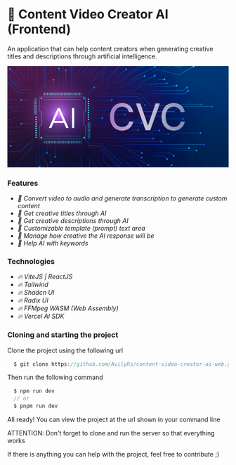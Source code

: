 # :robot: Content Video Creator AI (Frontend)

An application that can help content creators when generating creative titles and descriptions through artificial intelligence.

![cover](https://github.com/AvilyRs/avilyrs/blob/master/projects-images/cvc-ai/cover.png?raw=true)

### Features

- *:pencil: Convert video to audio and generate transcription to generate custom content*
- *:pencil: Get creative titles through AI*
- *:pencil: Get creative descriptions through AI*
- *:pencil: Customizable template (prompt) text area*
- *:pencil: Manage how creative the AI ​​response will be*
- *:pencil: Help AI with keywords*

### Technologies

- *:fire: ViteJS | ReactJS*
- *:fire: Tailwind*
- *:fire: Shadcn UI*
- *:fire: Radix UI*
- *:fire: FFMpeg WASM (Web Assembly)*
- *:fire: Vercel AI SDK*

### Cloning and starting the project

Clone the project using the following url
```javascript
  $ git clone https://github.com/AvilyRs/content-video-creator-ai-web.git
```

Then run the following command
```javascript
  $ npm run dev
  // or
  $ pnpm run dev
```
All ready!
You can view the project at the url shown in your command line

ATTENTION: Don't forget to clone and run the server so that everything works

If there is anything you can help with the project, feel free to contribute ;)

